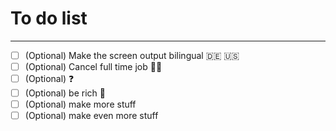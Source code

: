# To do list
--------------------------------------------------------------------------------------------------
- [ ] \(Optional) Make the screen output bilingual 🇩🇪 🇺🇸
- [ ] \(Optional) Cancel full time job 🏴‍☠️
- [ ] \(Optional) ❓
- [ ] \(Optional) be rich 🍾
- [ ] \(Optional) make more stuff
- [ ] \(Optional) make even more stuff
